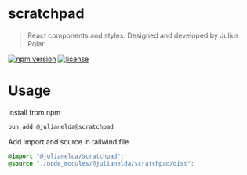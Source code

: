 # scratchpad

> React components and styles. Designed and developed by Julius Polar.

[![npm version](https://img.shields.io/npm/v/@julianelda/scratchpad)](https://www.npmjs.com/package/@julianelda/scratchpad)
[![license](https://img.shields.io/github/license/julianelda/scratchpad)](https://github.com/julianelda/scratchpad/blob/main/LICENSE)

# Usage

Install from npm

```bash
bun add @julianelda@scratchpad
```

Add import and source in tailwind file

```css
@import "@julianelda/scratchpad";
@source "./node_modules/@julianelda/scratchpad/dist";
```
